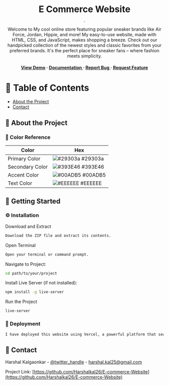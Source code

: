 <div align='center'>


<h1>E Commerce Website</h1>
 
<img src="[https://github.com/Harshalkal26/E-commerce-Website/blob/master/img/img1.png](https://drive.google.com/drive/u/0/search?q=img1)" alt="logo" width=5 height=5 />

<p>Welcome to My cool online store featuring popular sneaker brands like Air Force, Jordan, Hippie, and more! My easy-to-use website, made with HTML, CSS, and JavaScript, makes shopping a breeze. Check out our handpicked collection of the newest styles and classic favorites from your preferred brands. It's the perfect place for sneaker fans – where fashion meets simplicity.</p>

<h4> <a href=https://e-commerce-website-sable.vercel.app/>View Demo</a> <span> · </span> <a href="https://github.com/Harshalkal26/E Commerce Website/blob/master/README.md"> Documentation </a> <span> · </span> <a href="https://github.com/Harshalkal26/E Commerce Website/issues"> Report Bug </a> <span> · </span> <a href="https://github.com/Harshalkal26/E Commerce Website/issues"> Request Feature </a> </h4>


</div>

# :notebook_with_decorative_cover: Table of Contents

- [About the Project](#star2-about-the-project)
- [Contact](#handshake-contact)


## :star2: About the Project

### :art: Color Reference
| Color | Hex |
| --------------- | ---------------------------------------------------------------- |
| Primary Color | ![#29303a](https://via.placeholder.com/10/29303a?text=+) #29303a |
| Secondary Color | ![#393E46](https://via.placeholder.com/10/393E46?text=+) #393E46 |
| Accent Color | ![#00ADB5](https://via.placeholder.com/10/00ADB5?text=+) #00ADB5 |
| Text Color | ![#EEEEEE](https://via.placeholder.com/10/EEEEEE?text=+) #EEEEEE |

## :toolbox: Getting Started

### :gear: Installation

Download and Extract
```bash
Download the ZIP file and extract its contents.
```
Open Terminal
```bash
Open your terminal or command prompt.
```
Navigate to Project:
```bash
cd path/to/your/project
```
Install Live Server (if not installed):
```bash
npm install -g live-server
```
Run the Project
```bash
live-server
```


### :triangular_flag_on_post: Deployment


```bash
I have deployed this website using Vercel, a powerful platform that seamlessly integrates with our development workflow. The deployment process involves a straight forward setup, allowing me to showcase my e-commerce platform to the world effortlessly.
```


## :handshake: Contact

Harshal Kalgaonkar - [@twitter_handle](https://www.linkedin.com/in/harshal-kalgaonkar-2410a11a9/) - harshal.kal25@gmail.com

Project Link: [https://github.com/Harshalkal26/E-commerce-Website](https://github.com/Harshalkal26/E-commerce-Website)
